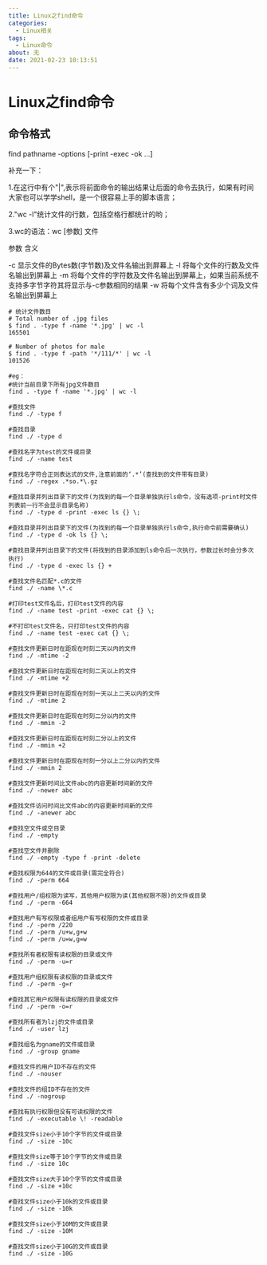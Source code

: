 ```yaml
---
title: Linux之find命令
categories: 
  - Linux相关
tags:
  - Linux命令
about: 无
date: 2021-02-23 10:13:51
---
```


# Linux之find命令

<!--more-->

## 命令格式

find pathname -options [-print -exec -ok ...]

补充一下：

1.在这行中有个"|",表示将前面命令的输出结果让后面的命令去执行，如果有时间大家也可以学学shell，是一个很容易上手的脚本语言；

2."wc -l"统计文件的行数，包括空格行都统计的哟；

3.wc的语法：wc [参数] 文件

参数   含义

-c        显示文件的Bytes数(字节数)及文件名输出到屏幕上
-l        将每个文件的行数及文件名输出到屏幕上
-m      将每个文件的字符数及文件名输出到屏幕上，如果当前系统不支持多字节字符其将显示与-c参数相同的结果
-w      将每个文件含有多少个词及文件名输出到屏幕上

```shell
# 统计文件数目
# Total number of .jpg files
$ find . -type f -name '*.jpg' | wc -l
165501

# Number of photos for male
$ find . -type f -path '*/111/*' | wc -l
101526

#eg：
#统计当前目录下所有jpg文件数目
find . -type f -name '*.jpg' | wc -l

#查找文件
find ./ -type f

#查找目录
find ./ -type d

#查找名字为test的文件或目录
find ./ -name test

#查找名字符合正则表达式的文件,注意前面的‘.*’(查找到的文件带有目录)
find ./ -regex .*so.*\.gz

#查找目录并列出目录下的文件(为找到的每一个目录单独执行ls命令，没有选项-print时文件列表前一行不会显示目录名称)
find ./ -type d -print -exec ls {} \;

#查找目录并列出目录下的文件(为找到的每一个目录单独执行ls命令,执行命令前需要确认)
find ./ -type d -ok ls {} \;

#查找目录并列出目录下的文件(将找到的目录添加到ls命令后一次执行，参数过长时会分多次执行)
find ./ -type d -exec ls {} +

#查找文件名匹配*.c的文件
find ./ -name \*.c

#打印test文件名后，打印test文件的内容
find ./ -name test -print -exec cat {} \;

#不打印test文件名，只打印test文件的内容
find ./ -name test -exec cat {} \;

#查找文件更新日时在距现在时刻二天以内的文件
find ./ -mtime -2

#查找文件更新日时在距现在时刻二天以上的文件
find ./ -mtime +2

#查找文件更新日时在距现在时刻一天以上二天以内的文件
find ./ -mtime 2

#查找文件更新日时在距现在时刻二分以内的文件
find ./ -mmin -2

#查找文件更新日时在距现在时刻二分以上的文件
find ./ -mmin +2

#查找文件更新日时在距现在时刻一分以上二分以内的文件
find ./ -mmin 2

#查找文件更新时间比文件abc的内容更新时间新的文件
find ./ -newer abc

#查找文件访问时间比文件abc的内容更新时间新的文件
find ./ -anewer abc

#查找空文件或空目录
find ./ -empty

#查找空文件并删除
find ./ -empty -type f -print -delete

#查找权限为644的文件或目录(需完全符合)
find ./ -perm 664

#查找用户/组权限为读写，其他用户权限为读(其他权限不限)的文件或目录
find ./ -perm -664

#查找用户有写权限或者组用户有写权限的文件或目录
find ./ -perm /220
find ./ -perm /u+w,g+w
find ./ -perm /u=w,g=w

#查找所有者权限有读权限的目录或文件
find ./ -perm -u=r

#查找用户组权限有读权限的目录或文件
find ./ -perm -g=r

#查找其它用户权限有读权限的目录或文件
find ./ -perm -o=r

#查找所有者为lzj的文件或目录
find ./ -user lzj

#查找组名为gname的文件或目录
find ./ -group gname

#查找文件的用户ID不存在的文件
find ./ -nouser

#查找文件的组ID不存在的文件
find ./ -nogroup

#查找有执行权限但没有可读权限的文件
find ./ -executable \! -readable

#查找文件size小于10个字节的文件或目录
find ./ -size -10c

#查找文件size等于10个字节的文件或目录
find ./ -size 10c

#查找文件size大于10个字节的文件或目录
find ./ -size +10c

#查找文件size小于10k的文件或目录
find ./ -size -10k

#查找文件size小于10M的文件或目录
find ./ -size -10M

#查找文件size小于10G的文件或目录
find ./ -size -10G  

```

